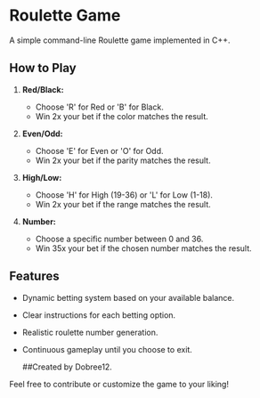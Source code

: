 # Roulette Game

A simple command-line Roulette game implemented in C++. 

## How to Play

1. **Red/Black:**
   - Choose 'R' for Red or 'B' for Black.
   - Win 2x your bet if the color matches the result.

2. **Even/Odd:**
   - Choose 'E' for Even or 'O' for Odd.
   - Win 2x your bet if the parity matches the result.

3. **High/Low:**
   - Choose 'H' for High (19-36) or 'L' for Low (1-18).
   - Win 2x your bet if the range matches the result.

4. **Number:**
   - Choose a specific number between 0 and 36.
   - Win 35x your bet if the chosen number matches the result.

## Features

- Dynamic betting system based on your available balance.
- Clear instructions for each betting option.
- Realistic roulette number generation.
- Continuous gameplay until you choose to exit.



  ##Created by Dobree12.

Feel free to contribute or customize the game to your liking!

